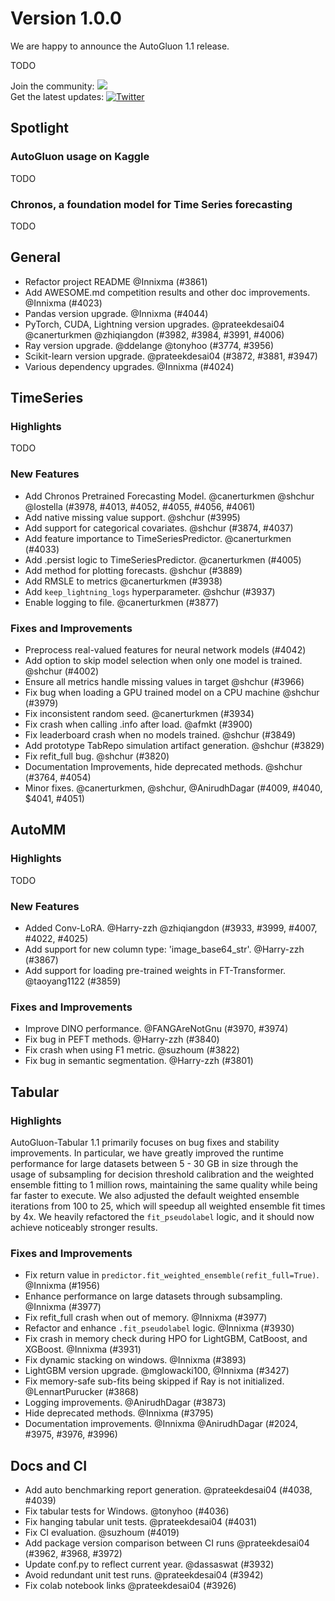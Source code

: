 # Version 1.0.0

We are happy to announce the AutoGluon 1.1 release.

TODO

Join the community: [![](https://img.shields.io/discord/1043248669505368144?logo=discord&style=flat)](https://discord.gg/wjUmjqAc2N)  
Get the latest updates: [![Twitter](https://img.shields.io/twitter/follow/autogluon?style=social)](https://twitter.com/autogluon)

## Spotlight

### AutoGluon usage on Kaggle

TODO

### Chronos, a foundation model for Time Series forecasting

TODO

## General

- Refactor project README @Innixma (#3861)
- Add AWESOME.md competition results and other doc improvements. @Innixma (#4023)
- Pandas version upgrade. @Innixma (#4044)
- PyTorch, CUDA, Lightning version upgrades. @prateekdesai04 @canerturkmen @zhiqiangdon (#3982, #3984, #3991, #4006)
- Ray version upgrade. @ddelange @tonyhoo (#3774, #3956)
- Scikit-learn version upgrade. @prateekdesai04 (#3872, #3881, #3947)
- Various dependency upgrades. @Innixma (#4024)

## TimeSeries

### Highlights

TODO

### New Features
- Add Chronos Pretrained Forecasting Model. @canerturkmen @shchur @lostella (#3978, #4013, #4052, #4055, #4056, #4061)
- Add native missing value support. @shchur (#3995)
- Add support for categorical covariates. @shchur (#3874, #4037)
- Add feature importance to TimeSeriesPredictor. @canerturkmen (#4033)
- Add .persist logic to TimeSeriesPredictor. @canerturkmen (#4005)
- Add method for plotting forecasts. @shchur (#3889)
- Add RMSLE to metrics @canerturkmen (#3938)
- Add `keep_lightning_logs` hyperparameter. @shchur (#3937)
- Enable logging to file. @canerturkmen (#3877)

### Fixes and Improvements
- Preprocess real-valued features for neural network models (#4042)
- Add option to skip model selection when only one model is trained. @shchur (#4002)
- Ensure all metrics handle missing values in target @shchur (#3966)
- Fix bug when loading a GPU trained model on a CPU machine @shchur (#3979)
- Fix inconsistent random seed. @canerturkmen (#3934)
- Fix crash when calling .info after load. @afmkt (#3900)
- Fix leaderboard crash when no models trained. @shchur (#3849)
- Add prototype TabRepo simulation artifact generation. @shchur (#3829)
- Fix refit_full bug. @shchur (#3820)
- Documentation Improvements, hide deprecated methods. @shchur (#3764, #4054) 
- Minor fixes. @canerturkmen, @shchur, @AnirudhDagar (#4009, #4040, $4041, #4051)

## AutoMM

### Highlights

TODO

### New Features
- Added Conv-LoRA. @Harry-zzh @zhiqiangdon (#3933, #3999, #4007, #4022, #4025)
- Add support for new column type: 'image_base64_str'. @Harry-zzh (#3867)
- Add support for loading pre-trained weights in FT-Transformer. @taoyang1122 (#3859)

### Fixes and Improvements
- Improve DINO performance. @FANGAreNotGnu (#3970, #3974)
- Fix bug in PEFT methods. @Harry-zzh (#3840)
- Fix crash when using F1 metric. @suzhoum (#3822)
- Fix bug in semantic segmentation. @Harry-zzh (#3801)

## Tabular

### Highlights
AutoGluon-Tabular 1.1 primarily focuses on bug fixes and stability improvements. In particular, we have greatly improved the runtime performance for large datasets between 5 - 30 GB in size through the usage of subsampling for decision threshold calibration and the weighted ensemble fitting to 1 million rows, maintaining the same quality while being far faster to execute. We also adjusted the default weighted ensemble iterations from 100 to 25, which will speedup all weighted ensemble fit times by 4x. We heavily refactored the `fit_pseudolabel` logic, and it should now achieve noticeably stronger results.

### Fixes and Improvements
- Fix return value in `predictor.fit_weighted_ensemble(refit_full=True)`. @Innixma (#1956)
- Enhance performance on large datasets through subsampling. @Innixma (#3977)
- Fix refit_full crash when out of memory. @Innixma (#3977)
- Refactor and enhance `.fit_pseudolabel` logic. @Innixma (#3930)
- Fix crash in memory check during HPO for LightGBM, CatBoost, and XGBoost. @Innixma (#3931)
- Fix dynamic stacking on windows. @Innixma (#3893)
- LightGBM version upgrade. @mglowacki100, @Innixma (#3427)
- Fix memory-safe sub-fits being skipped if Ray is not initialized. @LennartPurucker (#3868)
- Logging improvements. @AnirudhDagar (#3873)
- Hide deprecated methods. @Innixma (#3795)
- Documentation improvements. @Innixma @AnirudhDagar (#2024, #3975, #3976, #3996)

## Docs and CI
- Add auto benchmarking report generation. @prateekdesai04 (#4038, #4039)
- Fix tabular tests for Windows. @tonyhoo (#4036)
- Fix hanging tabular unit tests. @prateekdesai04 (#4031)
- Fix CI evaluation. @suzhoum (#4019)
- Add package version comparison between CI runs @prateekdesai04 (#3962, #3968, #3972)
- Update conf.py to reflect current year. @dassaswat (#3932)
- Avoid redundant unit test runs. @prateekdesai04 (#3942)
- Fix colab notebook links @prateekdesai04 (#3926)
